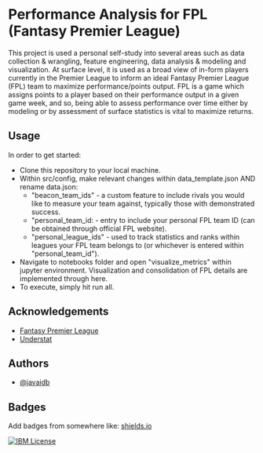 
# Performance Analysis for FPL (Fantasy Premier League)

This project is used a personal self-study into several areas such as data collection & wrangling, feature engineering, data analysis & modeling and visualization. At surface level, it is used as a broad view of in-form players currently in the Premier League to inform an ideal Fantasy Premier League (FPL) team to maximize performance/points output. FPL is a game which assigns points to a player based on their performance output in a given game week, and so, being able to assess performance over time either by modeling or by assessment of surface statistics is vital to maximize returns.

## Usage

In order to get started:

- Clone this repository to your local machine.
- Within src/config, make relevant changes within data_template.json AND rename data.json:
   - "beacon_team_ids" - a custom feature to include rivals you would like to measure your team against, typically those with demonstrated success.
   - "personal_team_id: - entry to include your personal FPL team ID (can be obtained through official FPL website).
   - "personal_league_ids" - used to track statistics and ranks within leagues your FPL team belongs to (or whichever is entered within "personal_team_id").
- Navigate to notebooks folder and open "visualize_metrics" within jupyter environment. Visualization and consolidation of FPL details are implemented through here.
- To execute, simply hit run all.

## Acknowledgements

 - [Fantasy Premier League](https://fantasy.premierleague.com/)
 - [Understat](https://understat.com/)


## Authors

- [@javaidb](https://www.github.com/javaidb)


## Badges

Add badges from somewhere like: [shields.io](https://shields.io/)

[![IBM License](https://img.shields.io/badge/Certificate_ML-IBM-green.svg)](https://www.credly.com/badges/6d82b78c-cade-4a4c-94cb-b7f89e142350/public_url)

